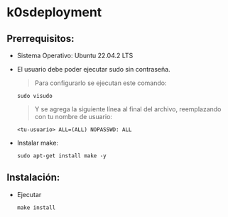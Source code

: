 # k0sdeployment

Prerrequisitos:
---------------

- Sistema Operativo: Ubuntu 22.04.2 LTS
- El usuario debe poder ejecutar sudo sin contraseña. 

    > Para configurarlo se ejecutan este comando:
    ```
    sudo visudo
    ```
    > Y se agrega la siguiente línea al final del archivo, reemplazando <tu-usuario> con tu nombre de usuario:
    ```
    <tu-usuario> ALL=(ALL) NOPASSWD: ALL
    ```

- Instalar make:

    ```
    sudo apt-get install make -y
    ```

Instalación:
------------

- Ejecutar
    ```
    make install
    ```